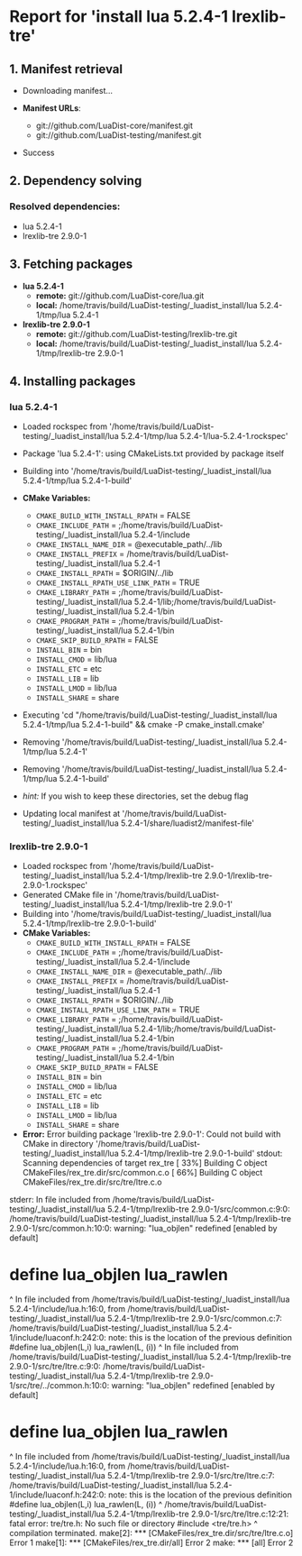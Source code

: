# Report for 'install lua 5.2.4-1 lrexlib-tre'


## 1. Manifest retrieval

- Downloading manifest...

- **Manifest URLs**:
    - git://github.com/LuaDist-core/manifest.git
    - git://github.com/LuaDist-testing/manifest.git
- Success

## 2. Dependency solving


### Resolved dependencies:
- lua 5.2.4-1
- lrexlib-tre 2.9.0-1

## 3. Fetching packages

- **lua 5.2.4-1**
    - **remote:** git://github.com/LuaDist-core/lua.git
    - **local:** /home/travis/build/LuaDist-testing/_luadist_install/lua 5.2.4-1/tmp/lua 5.2.4-1
- **lrexlib-tre 2.9.0-1**
    - **remote:** git://github.com/LuaDist-testing/lrexlib-tre.git
    - **local:** /home/travis/build/LuaDist-testing/_luadist_install/lua 5.2.4-1/tmp/lrexlib-tre 2.9.0-1

## 4. Installing packages


### lua 5.2.4-1
- Loaded rockspec from '/home/travis/build/LuaDist-testing/_luadist_install/lua 5.2.4-1/tmp/lua 5.2.4-1/lua-5.2.4-1.rockspec'
- Package 'lua 5.2.4-1': using CMakeLists.txt provided by package itself
- Building into '/home/travis/build/LuaDist-testing/_luadist_install/lua 5.2.4-1/tmp/lua 5.2.4-1-build'
- **CMake Variables:**
    - `CMAKE_BUILD_WITH_INSTALL_RPATH` = FALSE
    - `CMAKE_INCLUDE_PATH` = ;/home/travis/build/LuaDist-testing/_luadist_install/lua 5.2.4-1/include
    - `CMAKE_INSTALL_NAME_DIR` = @executable_path/../lib
    - `CMAKE_INSTALL_PREFIX` = /home/travis/build/LuaDist-testing/_luadist_install/lua 5.2.4-1
    - `CMAKE_INSTALL_RPATH` = $ORIGIN/../lib
    - `CMAKE_INSTALL_RPATH_USE_LINK_PATH` = TRUE
    - `CMAKE_LIBRARY_PATH` = ;/home/travis/build/LuaDist-testing/_luadist_install/lua 5.2.4-1/lib;/home/travis/build/LuaDist-testing/_luadist_install/lua 5.2.4-1/bin
    - `CMAKE_PROGRAM_PATH` = ;/home/travis/build/LuaDist-testing/_luadist_install/lua 5.2.4-1/bin
    - `CMAKE_SKIP_BUILD_RPATH` = FALSE
    - `INSTALL_BIN` = bin
    - `INSTALL_CMOD` = lib/lua
    - `INSTALL_ETC` = etc
    - `INSTALL_LIB` = lib
    - `INSTALL_LMOD` = lib/lua
    - `INSTALL_SHARE` = share
- Executing 'cd "/home/travis/build/LuaDist-testing/_luadist_install/lua 5.2.4-1/tmp/lua 5.2.4-1-build" && cmake -P cmake_install.cmake'
- Removing '/home/travis/build/LuaDist-testing/_luadist_install/lua 5.2.4-1/tmp/lua 5.2.4-1'
- Removing '/home/travis/build/LuaDist-testing/_luadist_install/lua 5.2.4-1/tmp/lua 5.2.4-1-build'

- *hint:* If you wish to keep these directories, set the debug flag
- Updating local manifest at '/home/travis/build/LuaDist-testing/_luadist_install/lua 5.2.4-1/share/luadist2/manifest-file'

### lrexlib-tre 2.9.0-1
- Loaded rockspec from '/home/travis/build/LuaDist-testing/_luadist_install/lua 5.2.4-1/tmp/lrexlib-tre 2.9.0-1/lrexlib-tre-2.9.0-1.rockspec'
- Generated CMake file in '/home/travis/build/LuaDist-testing/_luadist_install/lua 5.2.4-1/tmp/lrexlib-tre 2.9.0-1'
- Building into '/home/travis/build/LuaDist-testing/_luadist_install/lua 5.2.4-1/tmp/lrexlib-tre 2.9.0-1-build'
- **CMake Variables:**
    - `CMAKE_BUILD_WITH_INSTALL_RPATH` = FALSE
    - `CMAKE_INCLUDE_PATH` = ;/home/travis/build/LuaDist-testing/_luadist_install/lua 5.2.4-1/include
    - `CMAKE_INSTALL_NAME_DIR` = @executable_path/../lib
    - `CMAKE_INSTALL_PREFIX` = /home/travis/build/LuaDist-testing/_luadist_install/lua 5.2.4-1
    - `CMAKE_INSTALL_RPATH` = $ORIGIN/../lib
    - `CMAKE_INSTALL_RPATH_USE_LINK_PATH` = TRUE
    - `CMAKE_LIBRARY_PATH` = ;/home/travis/build/LuaDist-testing/_luadist_install/lua 5.2.4-1/lib;/home/travis/build/LuaDist-testing/_luadist_install/lua 5.2.4-1/bin
    - `CMAKE_PROGRAM_PATH` = ;/home/travis/build/LuaDist-testing/_luadist_install/lua 5.2.4-1/bin
    - `CMAKE_SKIP_BUILD_RPATH` = FALSE
    - `INSTALL_BIN` = bin
    - `INSTALL_CMOD` = lib/lua
    - `INSTALL_ETC` = etc
    - `INSTALL_LIB` = lib
    - `INSTALL_LMOD` = lib/lua
    - `INSTALL_SHARE` = share
- **Error:** Error building package 'lrexlib-tre 2.9.0-1': Could not build with CMake in directory '/home/travis/build/LuaDist-testing/_luadist_install/lua 5.2.4-1/tmp/lrexlib-tre 2.9.0-1-build'
stdout:
Scanning dependencies of target rex_tre
[ 33%] Building C object CMakeFiles/rex_tre.dir/src/common.c.o
[ 66%] Building C object CMakeFiles/rex_tre.dir/src/tre/ltre.c.o

stderr:
In file included from /home/travis/build/LuaDist-testing/_luadist_install/lua 5.2.4-1/tmp/lrexlib-tre 2.9.0-1/src/common.c:9:0:
/home/travis/build/LuaDist-testing/_luadist_install/lua 5.2.4-1/tmp/lrexlib-tre 2.9.0-1/src/common.h:10:0: warning: "lua_objlen" redefined [enabled by default]
 # define lua_objlen lua_rawlen
 ^
In file included from /home/travis/build/LuaDist-testing/_luadist_install/lua 5.2.4-1/include/lua.h:16:0,
                 from /home/travis/build/LuaDist-testing/_luadist_install/lua 5.2.4-1/tmp/lrexlib-tre 2.9.0-1/src/common.c:7:
/home/travis/build/LuaDist-testing/_luadist_install/lua 5.2.4-1/include/luaconf.h:242:0: note: this is the location of the previous definition
 #define lua_objlen(L,i)  lua_rawlen(L, (i))
 ^
In file included from /home/travis/build/LuaDist-testing/_luadist_install/lua 5.2.4-1/tmp/lrexlib-tre 2.9.0-1/src/tre/ltre.c:9:0:
/home/travis/build/LuaDist-testing/_luadist_install/lua 5.2.4-1/tmp/lrexlib-tre 2.9.0-1/src/tre/../common.h:10:0: warning: "lua_objlen" redefined [enabled by default]
 # define lua_objlen lua_rawlen
 ^
In file included from /home/travis/build/LuaDist-testing/_luadist_install/lua 5.2.4-1/include/lua.h:16:0,
                 from /home/travis/build/LuaDist-testing/_luadist_install/lua 5.2.4-1/tmp/lrexlib-tre 2.9.0-1/src/tre/ltre.c:7:
/home/travis/build/LuaDist-testing/_luadist_install/lua 5.2.4-1/include/luaconf.h:242:0: note: this is the location of the previous definition
 #define lua_objlen(L,i)  lua_rawlen(L, (i))
 ^
/home/travis/build/LuaDist-testing/_luadist_install/lua 5.2.4-1/tmp/lrexlib-tre 2.9.0-1/src/tre/ltre.c:12:21: fatal error: tre/tre.h: No such file or directory
 #include <tre/tre.h>
                     ^
compilation terminated.
make[2]: *** [CMakeFiles/rex_tre.dir/src/tre/ltre.c.o] Error 1
make[1]: *** [CMakeFiles/rex_tre.dir/all] Error 2
make: *** [all] Error 2

